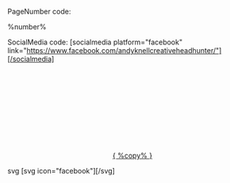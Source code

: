 PageNumber 
code:

<span class="page-number">
%number%
</span>

SocialMedia
code:
[socialmedia platform="facebook" link="https://www.facebook.com/andyknellcreativeheadhunter/"][/socialmedia]

<a class="ak-social__icon" href="%url%" target="_blank"><svg class="ak-icon ak-icon--%platform%"><use xlink:href="http://localhost:8888/ak-creative/wp-content/plugins/wp-svg-spritemap-master/defs.svg#:%platform%"></svg></a>



<div class="scroll-to-section" style="text-align: center;">
<a data-behaviour="scrollToSection" class="scroll-to-section__button" href="#%target%">
<span class="scroll-to-section__bracket">{ </span> %copy% <span class="scroll-to-section__bracket"> }</span>
<span class="scroll-to-section__icon"></span>
</a>
</div>

svg
[svg icon="facebook"][/svg]
<svg class="ak-icon ak-icon--%icon%"><use xlink:href="http://localhost:8888/ak-creative/wp-content/plugins/wp-svg-spritemap-master/defs.svg#:%icon%"></svg>

